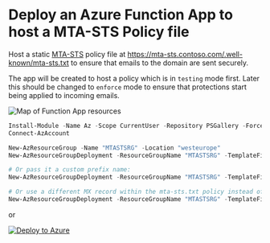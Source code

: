 # Deploy an Azure Function App to host a MTA-STS Policy file

Host a static [MTA-STS](https://techcommunity.microsoft.com/t5/exchange-team-blog/introducing-mta-sts-for-exchange-online/ba-p/3106386) policy file at https://mta-sts.contoso.com/.well-known/mta-sts.txt to ensure that emails to the domain are sent securely.

The app will be created to host a policy which is in `testing` mode first. Later this should be changed to `enforce` mode to ensure that protections start being applied to incoming emails. 

![Map of Function App resources](https://i.imgur.com/ipItmyj.png)

```powershell
Install-Module -Name Az -Scope CurrentUser -Repository PSGallery -Force
Connect-AzAccount
```

```powershell
New-AzResourceGroup -Name "MTASTSRG" -Location "westeurope"
New-AzResourceGroupDeployment -ResourceGroupName "MTASTSRG" -TemplateFile ./main.bicep

# Or pass it a custom prefix name:
New-AzResourceGroupDeployment -ResourceGroupName "MTASTSRG" -TemplateFile ./main.bicep -resourceNamePrefix "ContosoMtaSts"

# Or use a different MX record within the mta-sts.txt policy instead of the default *.mail.protection.outlook.com
New-AzResourceGroupDeployment -ResourceGroupName "MTASTSRG" -TemplateFile ./main.bicep -mxRecord "mail.contoso.com"
```

or

[![Deploy to Azure](https://aka.ms/deploytoazurebutton)](https://portal.azure.com/#create/Microsoft.Template/uri/https%3A%2F%2Fraw.githubusercontent.com%2Fjonade%2Fmtasts-functionapp-bicep%2Fmain%2Fazuredeploy.json)